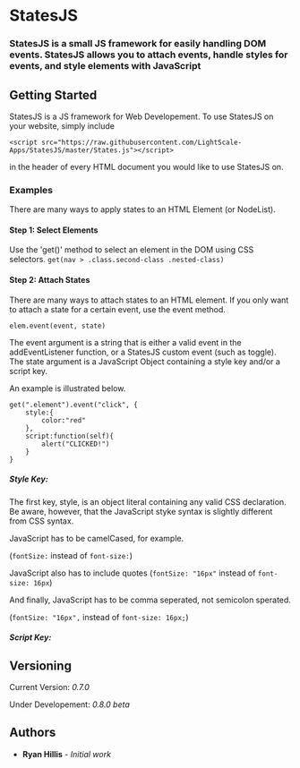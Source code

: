 # StatesJS

### StatesJS is a small JS framework for easily handling DOM events. StatesJS allows you to attach events, handle styles for events, and style elements with JavaScript

## Getting Started

StatesJS is a JS framework for Web Developement. To use StatesJS on your website, simply include
```
<script src="https://raw.githubusercontent.com/LightScale-Apps/StatesJS/master/States.js"></script>
```

in the header of every HTML document you would like to use StatesJS on.


### Examples

There are many ways to apply states to an HTML Element (or NodeList).

#### Step 1: Select Elements

Use the 'get()' method to select an element in the DOM using CSS selectors.
```get(nav > .class.second-class .nested-class)```

#### Step 2: Attach States

There are many ways to attach states to an HTML element.
If you only want to attach a state for a certain event, use the event method.

```elem.event(event, state)```

The event argument is a string that is either a valid event in the addEventListener function, or a StatesJS custom event (such as toggle). The state argument is a JavaScript Object containing a style key and/or a script key.

An example is illustrated below.

```
get(".element").event("click", {
    style:{
        color:"red"
    },
    script:function(self){
        alert("CLICKED!")
    }
}
```
##### Style Key:

The first key, style, is an object literal containing any valid CSS declaration. Be aware, however, that the JavaScript styke syntax is slightly different from CSS syntax. 

JavaScript has to be camelCased, for example. 

(```fontSize:``` instead of ```font-size:```)

JavaScript also has to include quotes (```fontSize: "16px"``` instead of ```font-size: 16px```)

And finally, JavaScript has to be comma seperated, not semicolon sperated.

(```fontSize: "16px",``` instead of ```font-size: 16px;```)

##### Script Key:



## Versioning

Current Version: *0.7.0*

Under Developement: *0.8.0 beta*

## Authors

* **Ryan Hillis** - *Initial work*


